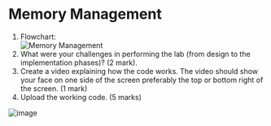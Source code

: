 # Memory Management

1. Flowchart:   
![Memory Management](https://github.com/user-attachments/assets/472706da-17f1-439d-9a3a-2e51756cc1ff)
2. What were your challenges in performing the lab (from design to the implementation phases)? (2 mark).
3. Create a video explaining how the code works. The video should show your face on one side of the screen preferably the top or bottom right of the screen. (1 mark)
4. Upload the working code. (5 marks)

![image](https://github.com/user-attachments/assets/edf2ffb9-d00e-4ef7-b690-c8904c4071d8)

